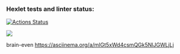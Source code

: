 ### Hexlet tests and linter status:
[![Actions Status](https://github.com/kswonder/python-project-49/workflows/hexlet-check/badge.svg)](https://github.com/kswonder/python-project-49/actions)

<a href="https://codeclimate.com/github/kswonder/python-project-49/maintainability"><img src="https://api.codeclimate.com/v1/badges/92fbe985c2a07effc397/maintainability" /></a>

brain-even https://asciinema.org/a/mIGt5xWd4csmQGk5NlJGWLjLj
